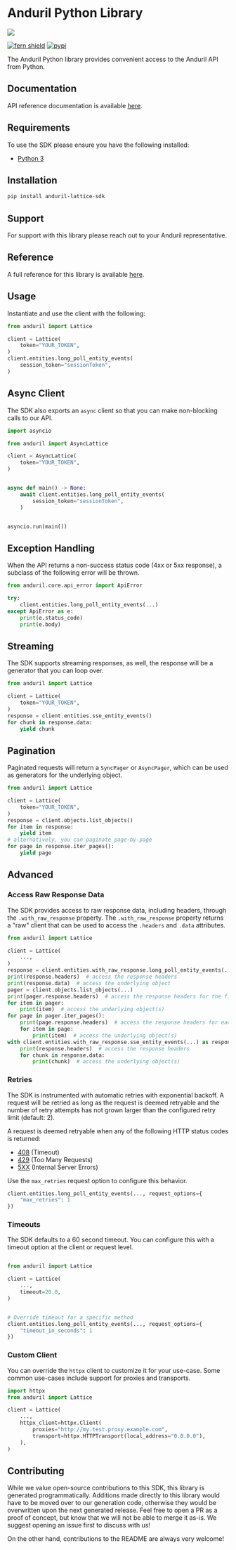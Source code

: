 # Anduril Python Library

![](https://www.anduril.com/lattice-sdk/)

[![fern shield](https://img.shields.io/badge/%F0%9F%8C%BF-Built%20with%20Fern-brightgreen)](https://buildwithfern.com?utm_source=github&utm_medium=github&utm_campaign=readme&utm_source=https%3A%2F%2Fgithub.com%2Fanduril%2Flattice-sdk-python)
[![pypi](https://img.shields.io/pypi/v/anduril-lattice-sdk)](https://pypi.python.org/pypi/anduril-lattice-sdk)

The Anduril Python library provides convenient access to the Anduril API from Python.

## Documentation

API reference documentation is available [here](https://developer.anduril.com/).

## Requirements

To use the SDK please ensure you have the following installed:

* [Python 3](https://www.python.org/doc/versions)

## Installation

```sh
pip install anduril-lattice-sdk
```

## Support

For support with this library please reach out to your Anduril representative.

## Reference

A full reference for this library is available [here](https://github.com/anduril/lattice-sdk-python/blob/HEAD/./reference.md).

## Usage

Instantiate and use the client with the following:

```python
from anduril import Lattice

client = Lattice(
    token="YOUR_TOKEN",
)
client.entities.long_poll_entity_events(
    session_token="sessionToken",
)
```

## Async Client

The SDK also exports an `async` client so that you can make non-blocking calls to our API.

```python
import asyncio

from anduril import AsyncLattice

client = AsyncLattice(
    token="YOUR_TOKEN",
)


async def main() -> None:
    await client.entities.long_poll_entity_events(
        session_token="sessionToken",
    )


asyncio.run(main())
```

## Exception Handling

When the API returns a non-success status code (4xx or 5xx response), a subclass of the following error
will be thrown.

```python
from anduril.core.api_error import ApiError

try:
    client.entities.long_poll_entity_events(...)
except ApiError as e:
    print(e.status_code)
    print(e.body)
```

## Streaming

The SDK supports streaming responses, as well, the response will be a generator that you can loop over.

```python
from anduril import Lattice

client = Lattice(
    token="YOUR_TOKEN",
)
response = client.entities.sse_entity_events()
for chunk in response.data:
    yield chunk
```

## Pagination

Paginated requests will return a `SyncPager` or `AsyncPager`, which can be used as generators for the underlying object.

```python
from anduril import Lattice

client = Lattice(
    token="YOUR_TOKEN",
)
response = client.objects.list_objects()
for item in response:
    yield item
# alternatively, you can paginate page-by-page
for page in response.iter_pages():
    yield page
```

## Advanced

### Access Raw Response Data

The SDK provides access to raw response data, including headers, through the `.with_raw_response` property.
The `.with_raw_response` property returns a "raw" client that can be used to access the `.headers` and `.data` attributes.

```python
from anduril import Lattice

client = Lattice(
    ...,
)
response = client.entities.with_raw_response.long_poll_entity_events(...)
print(response.headers)  # access the response headers
print(response.data)  # access the underlying object
pager = client.objects.list_objects(...)
print(pager.response.headers)  # access the response headers for the first page
for item in pager:
    print(item)  # access the underlying object(s)
for page in pager.iter_pages():
    print(page.response.headers)  # access the response headers for each page
    for item in page:
        print(item)  # access the underlying object(s)
with client.entities.with_raw_response.sse_entity_events(...) as response:
    print(response.headers)  # access the response headers
    for chunk in response.data:
        print(chunk)  # access the underlying object(s)
```

### Retries

The SDK is instrumented with automatic retries with exponential backoff. A request will be retried as long
as the request is deemed retryable and the number of retry attempts has not grown larger than the configured
retry limit (default: 2).

A request is deemed retryable when any of the following HTTP status codes is returned:

- [408](https://developer.mozilla.org/en-US/docs/Web/HTTP/Status/408) (Timeout)
- [429](https://developer.mozilla.org/en-US/docs/Web/HTTP/Status/429) (Too Many Requests)
- [5XX](https://developer.mozilla.org/en-US/docs/Web/HTTP/Status/500) (Internal Server Errors)

Use the `max_retries` request option to configure this behavior.

```python
client.entities.long_poll_entity_events(..., request_options={
    "max_retries": 1
})
```

### Timeouts

The SDK defaults to a 60 second timeout. You can configure this with a timeout option at the client or request level.

```python

from anduril import Lattice

client = Lattice(
    ...,
    timeout=20.0,
)


# Override timeout for a specific method
client.entities.long_poll_entity_events(..., request_options={
    "timeout_in_seconds": 1
})
```

### Custom Client

You can override the `httpx` client to customize it for your use-case. Some common use-cases include support for proxies
and transports.

```python
import httpx
from anduril import Lattice

client = Lattice(
    ...,
    httpx_client=httpx.Client(
        proxies="http://my.test.proxy.example.com",
        transport=httpx.HTTPTransport(local_address="0.0.0.0"),
    ),
)
```

## Contributing

While we value open-source contributions to this SDK, this library is generated programmatically.
Additions made directly to this library would have to be moved over to our generation code,
otherwise they would be overwritten upon the next generated release. Feel free to open a PR as
a proof of concept, but know that we will not be able to merge it as-is. We suggest opening
an issue first to discuss with us!

On the other hand, contributions to the README are always very welcome!
